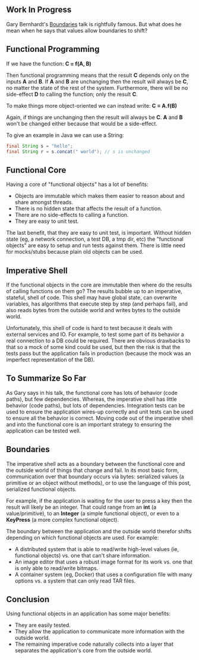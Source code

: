 ## Work In Progress

Gary Bernhardt's [Boundaries](https://www.destroyallsoftware.com/talks/boundaries) talk is rightfully famous. But what does he mean when he 
says that values allow boundaries to shift?

## Functional Programming

If we have the function: **C = f(A, B)**

Then functional programming means that the result **C** depends only on the inputs **A** and **B**. If **A** and **B** are unchanging then the result will always be **C**, no matter the state of the rest of the system. Furthermore, there will be no side-effect **D** to calling the function; only the result **C**.

To make things more object-oriented we can instead write: **C = A.f(B)**

Again, if things are unchanging then the result will always be **C**. **A** and **B** won't be changed either because that would be a side-effect.

To give an example in Java we can use a String:
```java
final String s = "hello";
final String r = s.concat(" world"); // s is unchanged
```

## Functional Core

Having a core of "functional objects" has a lot of benefits:
* Objects are immutable which makes them easier to reason about and share amongst threads.
* There is no hidden state that affects the result of a function.
* There are no side-effects to calling a function.
* They are easy to unit test.

The last benefit, that they are easy to unit test, is important. Without hidden state (eg, a network connection, a test DB, a tmp dir, etc) the "functional objects" are easy to setup and run tests against them. There is little need for mocks/stubs because plain old objects can be used.

## Imperative Shell

If the functional objects in the core are immutable then where do the results of calling functions on them go? The results bubble up to an imperative, stateful, shell of code. This shell may have global state, can overwrite variables, has algorithms that execute step by step (and perhaps fail), and also reads bytes from the outside world and writes bytes to the outside world.

Unfortunately, this shell of code is hard to test because it deals with external services and IO. For example, to test some part of its behavior a real connection to a DB could be required. There are obvious drawbacks to that so a mock of some kind could be used, but then the risk is that the tests pass but the application fails in production (because the mock was an imperfect representation of the DB).

## To Summarize So Far

As Gary says in his talk, the functional core has lots of behavior (code paths), but few dependencies. Whereas, the imperative shell has little behavior (code paths), but lots of dependencies. Integration tests can be used to ensure the application wires-up correctly and unit tests can be used to ensure all the behavior is correct. Moving code out of the imperative shell and into the functional core is an important strategy to ensuring the application can be tested well.

## Boundaries

The imperative shell acts as a boundary between the functional core and the outside world of things that change and fail. In its most basic form, communication over that boundary occurs via bytes: serialized values (a primitive or an object without methods), or to use the language of this post, serialized functional objects.

For example, if the application is waiting for the user to press a key then the result will likely be an integer. That could range from an **int** (a value/primitive), to an **Integer** (a simple functional object), or even to a **KeyPress** (a more complex functional object).

The boundary between the application and the outside world therefor shifts depending on which functional objects are used. For example:
* A distributed system that is able to read/write high-level values (ie, functional objects) vs. one that can't share information.
* An image editor that uses a robust image format for its work vs. one that is only able to read/write bitmaps.
* A container system (eg, Docker) that uses a configuration file with many options vs. a system that can only read TAR files.

## Conclusion

Using functional objects in an application has some major benefits:
* They are easily tested.
* They allow the application to communicate more information with the outside world.
* The remaining imperative code naturally collects into a layer that separates the application's core from the outside world.
